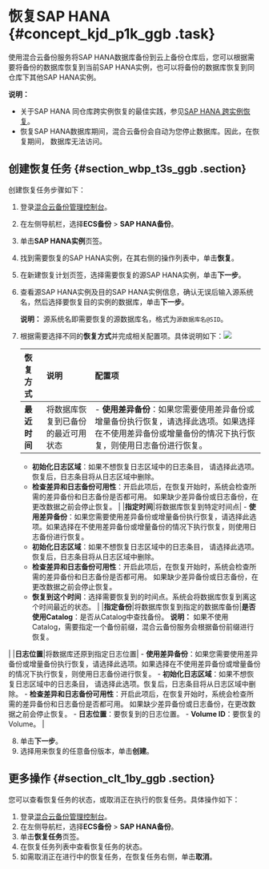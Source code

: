 # 恢复SAP HANA {#concept_kjd_p1k_ggb .task}

使用混合云备份服务将SAP HANA数据库备份到云上备份仓库后，您可以根据需要将备份的数据库恢复到当前SAP HANA实例，也可以将备份的数据库恢复到同仓库下其他SAP HANA实例。

**说明：** 

-   关于SAP HANA 同仓库跨实例恢复的最佳实践，参见[SAP HANA 跨实例恢复](https://yq.aliyun.com/articles/700537)。
-   恢复SAP HANA数据库期间，混合云备份会自动为您停止数据库。因此，在恢复期间， 数据库无法访问。

## 创建恢复任务 {#section_wbp_t3s_ggb .section}

创建恢复任务步骤如下：

1.  登录[混合云备份管理控制台](https://hbr.console.aliyun.com)。
2.  在左侧导航栏，选择**ECS备份** \> **SAP HANA备份**。
3.  单击**SAP HANA实例**页签。
4.  找到需要恢复的SAP HANA实例，在其右侧的操作列表中，单击**恢复**。
5.  在新建恢复计划页签，选择需要恢复的源SAP HANA实例，单击**下一步**。
6.  查看源SAP HANA实例及目的SAP HANA实例信息，确认无误后输入源系统名，然后选择要恢复目的实例的数据库，单击**下一步**。 

    **说明：** 源系统名即需要恢复的源数据库名，格式为`源数据库名@SID`。

7.  根据需要选择不同的**恢复方式**并完成相关配置项。具体说明如下：![](http://static-aliyun-doc.oss-cn-hangzhou.aliyuncs.com/assets/img/83256/156862878235979_zh-CN.png)

 

    |恢复方式|说明|配置项|
    |:---|:-|:--|
    |**最近时间**|将数据库恢复到已备份的最近可用状态|     -   **使用差异备份**：如果您需要使用差异备份或增量备份执行恢复，请选择此选项。如果选择在不使用差异备份或增量备份的情况下执行恢复，则使用日志备份进行恢复。
    -   **初始化日志区域**：如果不想恢复日志区域中的日志条目， 请选择此选项。恢复后，日志条目将从日志区域中删除。
    -   **检查差异和日志备份可用性**：开启此项后，在恢复开始时，系统会检查所需的差异备份和日志备份是否都可用。 如果缺少差异备份或日志备份，在更改数据之前会停止恢复。
 |
    |**指定时间**|将数据库恢复到特定时间点|     -   **使用差异备份**：如果您需要使用差异备份或增量备份执行恢复，请选择此选项。如果选择在不使用差异备份或增量备份的情况下执行恢复，则使用日志备份进行恢复。
    -   **初始化日志区域**：如果不想恢复日志区域中的日志条目， 请选择此选项。恢复后，日志条目将从日志区域中删除。
    -   **检查差异和日志备份可用性**：开启此项后，在恢复开始时，系统会检查所需的差异备份和日志备份是否都可用。 如果缺少差异备份或日志备份，在更改数据之前会停止恢复。
    -   **恢复到这个时间**：选择需要恢复到的时间点。系统会将数据库恢复到离这个时间最近的状态。
 |
    |**指定备份**|将数据库恢复到指定的数据库备份|**是否使用Catalog**：是否从Catalog中查找备份。 **说明：** 如果不使用Catalog，需要指定一个备份前缀，混合云备份服务会根据备份前缀进行恢复。

 |
    |**日志位置**|将数据库还原到指定日志位置|     -   **使用差异备份**：如果您需要使用差异备份或增量备份执行恢复，请选择此选项。如果选择在不使用差异备份或增量备份的情况下执行恢复，则使用日志备份进行恢复。
    -   **初始化日志区域**：如果不想恢复日志区域中的日志条目， 请选择此选项。恢复后，日志条目将从日志区域中删除。
    -   **检查差异和日志备份可用性**：开启此项后，在恢复开始时，系统会检查所需的差异备份和日志备份是否都可用。 如果缺少差异备份或日志备份，在更改数据之前会停止恢复。
    -   **日志位置**：要恢复到的日志位置。
    -   **Volume ID**：要恢复的Volume。
 |

8.  单击**下一步**。
9.  选择用来恢复的任意备份版本，单击**创建**。

## 更多操作 {#section_clt_1by_ggb .section}

您可以查看恢复任务的状态，或取消正在执行的恢复任务。具体操作如下：

1.  登录[混合云备份管理控制台](https://hbr.console.aliyun.com)。
2.  在左侧导航栏，选择**ECS备份** \> **SAP HANA备份**。
3.  单击**恢复任务**页签。
4.  在恢复任务列表中查看恢复任务的状态。
5.  如需取消正在进行中的恢复任务，在恢复任务右侧，单击**取消**。

